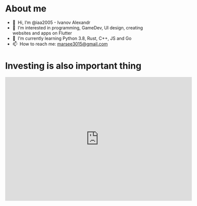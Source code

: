 # About me
- 👋 &nbsp;Hi, I’m @iaa2005 - Ivanov Alexandr
- 👀 &nbsp;I’m interested in programming, GameDev, UI design, creating websites and apps on Flutter
- 🌱 &nbsp;I’m currently learning Python 3.8, Rust, C++, JS and Go
- 📫 &nbsp;How to reach me: marsee3015@gmail.com

# Investing is also important thing
<iframe title="Состав портфеля перфекциониста" aria-label="Bar Chart" id="datawrapper-chart-CHovX" src="https://datawrapper.dwcdn.net/CHovX/2/" scrolling="no" frameborder="0" style="border: none;" width="600" height="398"></iframe>
